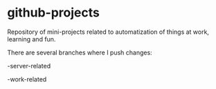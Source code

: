 # github-projects
Repository of mini-projects related to automatization of things at work, learning and fun.

There are several branches where I push changes:

-server-related

-work-related
